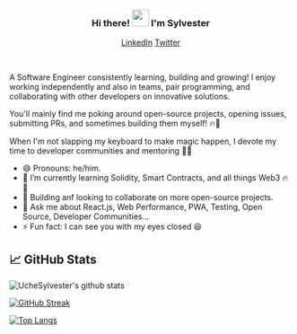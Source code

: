 <h3 align="center"> Hi there! <img src="https://raw.githubusercontent.com/MartinHeinz/MartinHeinz/master/wave.gif" width="30px"> I'm <B>Sylvester</B></h3>
<p align="center">
  <a href="https://linkedin.com/in/uchenna-okoro" target="_blank">LinkedIn</a>
  <a href="https://twitter.com/UCylvester" target="_blank">Twitter</a>
</p>

<br />
<!-- <hr> -->

A Software Engineer consistently learning, building and growing! I enjoy working independently and also in teams, pair programming, and collaborating with other developers on innovative solutions. 

You'll mainly find me poking around open-source projects, opening issues, submitting PRs, and sometimes building them myself! 🔥🚀

When I'm not slapping my keyboard to make magic happen, I devote my time to developer communities and mentoring 🤗🤗

- 😄 Pronouns: he/him.
- 🌱 I’m currently learning Solidity, Smart Contracts, and all things Web3 🔥🚀
- 👯 Building anf looking to collaborate on more open-source projects.
- 💬 Ask me about React.js, Web Performance, PWA, Testing, Open Source, Developer Communities...
- ⚡ Fun fact: I can see you with my eyes closed 😆

## &#x1f4c8; GitHub Stats

![UcheSylvester's github stats](https://github-readme-stats.vercel.app/api?username=uchesylvester&count_private=true&show_icons=true&theme=tokyonight)

[![GitHub Streak](https://github-readme-streak-stats.herokuapp.com?user=UcheSylvester&theme=dark)](https://git.io/streak-stats)

[![Top Langs](https://github-readme-stats.vercel.app/api/top-langs/?username=uchesylvester&layout=compact&theme=tokyonight)](https://github.com/UcheSylvester)
  
